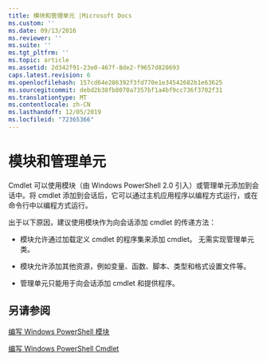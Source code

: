 ```yaml
---
title: 模块和管理单元 |Microsoft Docs
ms.custom: ''
ms.date: 09/13/2016
ms.reviewer: ''
ms.suite: ''
ms.tgt_pltfrm: ''
ms.topic: article
ms.assetid: 2d342f91-23e0-467f-8de2-f9657d820693
caps.latest.revision: 6
ms.openlocfilehash: 157cd64e286392f3fd770e1e34542682b1e63625
ms.sourcegitcommit: debd2b38fb8070a7357bf1a4bf9cc736f3702f31
ms.translationtype: MT
ms.contentlocale: zh-CN
ms.lasthandoff: 12/05/2019
ms.locfileid: "72365366"
---
```

# <a name="modules-and-snap-ins"></a>模块和管理单元

Cmdlet 可以使用模块（由 Windows PowerShell 2.0 引入）或管理单元添加到会话中。将 cmdlet 添加到会话后，它可以通过主机应用程序以编程方式运行，或在命令行中以编程方式运行。

出于以下原因，建议使用模块作为向会话添加 cmdlet 的传递方法：

- 模块允许通过加载定义 cmdlet 的程序集来添加 cmdlet。 无需实现管理单元类。

- 模块允许添加其他资源，例如变量、函数、脚本、类型和格式设置文件等。

- 管理单元只能用于向会话添加 cmdlet 和提供程序。

## <a name="see-also"></a>另请参阅

[编写 Windows PowerShell 模块](../module/writing-a-windows-powershell-module.md)

[编写 Windows PowerShell Cmdlet](./writing-a-windows-powershell-cmdlet.md)
